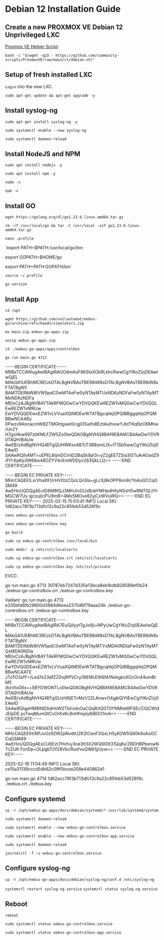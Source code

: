 # Debian 12 Installation Guide

## Create a new PROXMOX VE Debian 12 Unprivileged 	LXC

[Proxmox VE Helper-Script](https://community-scripts.github.io/ProxmoxVE/scripts?id=debian):

`bash -c "$(wget -qLO - https://github.com/community-scripts/ProxmoxVE/raw/main/ct/debian.sh)"`

## Setup of fresh installed LXC

`Login` into the new LXC.

`sudo apt-get update && apt-get upgrade -y`

## Install syslog-ng

`sudo apt-get install syslog-ng -y`

`sudo systemctl enable --now syslog-ng`

`sudo systemctl daemon-reload`

## Install NodeJS and NPM

`sudo apt install nodejs -y`

`sudo apt install npm -y`

`node -v`

`npm -v`

## Install GO

`wget https://golang.org/dl/go1.23.6.linux-amd64.tar.gz`

`rm -rf /usr/local/go && tar -C /usr/local -xzf go1.23.6.linux-amd64.tar.gz`

`nano .profile`

`export PATH=$PATH:/usr/local/go/bin

export GOPATH=$HOME/go

export PATH=$PATH:$GOPATH/bin`

`source ~/.profile`

`go version`

## Install App

`cd /opt`

`wget https://github.com/vollautomat/eebus-go/archive/refs/heads/simulators.zip`

`mv main.zip eebus-go-apps.zip`

`unzip eebus-go-apps.zip`

`cd ./eebus-go-apps/apps/controlbox`

`go run main.go 4713`

-----BEGIN CERTIFICATE-----
MIIBxTCCAWugAwIBAgIRAUOdmAoF86StsXOkRLkhcRwwCgYIKoZIzj0EAwIwQjEL
MAkGA1UEBhMCREUxDTALBgNVBAoTBERlbW8xDTALBgNVBAsTBERlbW8xFTATBgNV
BAMTDERlbW8tVW5pdC0wMTAeFw0yNTAyMTUxNDAzNDFaFw0zNTAyMTMxNDAzNDFa
MEIxCzAJBgNVBAYTAkRFMQ0wCwYDVQQKEwREZW1vMQ0wCwYDVQQLEwREZW1vMRUw
EwYDVQQDEwxEZW1vLVVuaXQtMDEwWTATBgcqhkjOPQIBBggqhkjOPQMBBwNCAARy
0Pwzx9AncwcmW8ZTMGhtgwel0cgjI3SwfnBEztAuIhiswYJbtTKqNzO6Mhw/Un2Y
H7gzHkw697zbKMLFZW5Zo0IwQDAOBgNVHQ8BAf8EBAMCB4AwDwYDVR0TAQH/BAUw
AwEB/zAdBgNVHQ4EFgQUHWKsx487cT388smiLIX+tT1Sb5wwCgYIKoZIzj0EAwID
SAAwRQIhAMT+uEPEL6tjmDCmlD2BqSk9pOl+yZ2gEE7ZSia3iSTuAiAOadZ9/Ft1
KpKp39t6lbs48OZYV4nEmWDDyv283QkLLQ==
-----END CERTIFICATE-----

-----BEGIN EC PRIVATE KEY-----
MHcCAQEEILxrVha9X1/rHV0tzCQoLQn5la+gLcXj9kOPP9on9r/YoAoGCCqGSM49
AwEHoUQDQgAEctD8M8fQJ3MHJlvGUzBobYMHpdHIIyN0sH5wRM7QLiIYrMGCW7Uy
qjczujIcP1J9mB+4Mx5MOve82yjCxWVuWQ==
-----END EC PRIVATE KEY-----
2025-02-15 15:03:41 INFO  Local SKI: 1d62acc78f3b713dfcf2c9a22c85feb53d526f9c



`nano eebus-go-controlbox.crt`

`nano eebus-go-controlbox.key`

`go build`

`sudo cp eebus-go-controlbox /usr/local/bin`

`sudo mkdir -p /etc/ssl/localcerts`

`sudo cp eebus-go-controlbox.crt /etc/ssl/localcerts`

`sudo cp eebus-go-controlbox.key /etc/ssl/private`

EVCC:

go run main.go 4713 30787eb7247d335e13bca8eb1bdb828589ef0b24 ./eebus-go-controlbox.crt ./eebus-go-controlbox.key

Vaillant:
go run main.go 4713 e335bfd6fb29800d3884d6eea2370d6f79aaa24b ./eebus-go-controlbox.crt ./eebus-go-controlbox.key







-----BEGIN CERTIFICATE-----
MIIBxTCCAWugAwIBAgIRA7EuGjiIyytTgJo9ji+NPyUwCgYIKoZIzj0EAwIwQjEL
MAkGA1UEBhMCREUxDTALBgNVBAoTBERlbW8xDTALBgNVBAsTBERlbW8xFTATBgNV
BAMTDERlbW8tVW5pdC0wMTAeFw0yNTAyMTYxMDA0NDlaFw0zNTAyMTQxMDA0NDla
MEIxCzAJBgNVBAYTAkRFMQ0wCwYDVQQKEwREZW1vMQ0wCwYDVQQLEwREZW1vMRUw
EwYDVQQDEwxEZW1vLVVuaXQtMDEwWTATBgcqhkjOPQIBBggqhkjOPQMBBwNCAATE
JToTO3sfF+/Led7e23dfZZDojRffVCry/9lEMcE9t6fA1NxkgkoXOcOn44umBtM5
/bxVtxG6x++5BYDWONTLo0IwQDAOBgNVHQ8BAf8EBAMCB4AwDwYDVR0TAQH/BAUw
AwEB/zAdBgNVHQ4EFgQUzhWjETnMzV22LAnwvO4gjkQIYtEwCgYIKoZIzj0EAwID
SAAwRQIgeHM8INDSdHoW2TkI/vdoOaCQqR/tQGT0YNMiieWFSEcCIQCWIdJElpDE
pcTwqMumQtCvOrKsKc8nHfmply8iBGO1mA==
-----END CERTIFICATE-----

-----BEGIN EC PRIVATE KEY-----
MHcCAQEEIH/M1JxOz9ZIR2pNvdtU2K2ICenF3QxLH5yR2W5Q60k9oAoGCCqGSM49
AwEHoUQDQgAExCU6Ezt7Hxfvy3ne3tt3X2WQ6I0X31Qq8v/ZRDHBPbenwNTcZIJK
FznDp+OLpgbTOf28VbcRusfvuQWA1jjUyw==
-----END EC PRIVATE KEY-----

2025-02-16 11:04:49 INFO  Local SKI: ce15a31139cccd5db62c09f0bcee208e440862d1


go run main.go 4714 1d62acc78f3b713dfcf2c9a22c85feb53d526f9c ./eebus.crt ./eebus.key

## Configure systemd

`cp -r /opt/eebus-go-apps/docs/debian/systemd/* /usr/lib/systemd/system`

`sudo systemctl daemon-reload`

`sudo systemctl enable --now eebus-go-controlbox.service`

`sudo systemctl enable --now eebus-go-controlbox-app.service`

`sudo systemctl daemon-reload`


`journalctl -f -u eebus-go-controlbox.service`

## Configure syslog-ng

`cp -r /opt/eebus-go-apps/docs/debian/syslog-ng/conf.d /etc/syslog-ng`

`systemctl restart syslog-ng.service`
`systemctl status syslog-ng.service`

## Reboot

`reboot`

`sudo systemctl status eebus-go-controlbox.service`

`sudo systemctl status eebus-go-controlbox-app.service`
